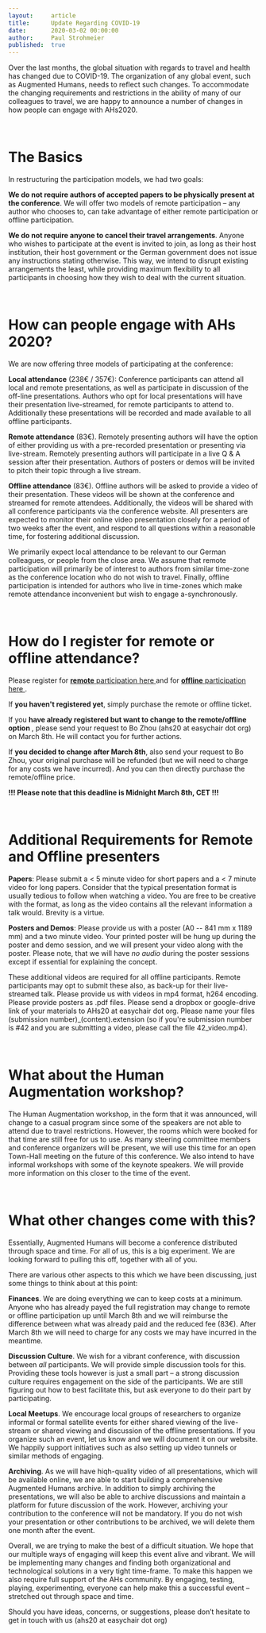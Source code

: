 ```yaml
---
layout:     article
title:      Update Regarding COVID-19
date:       2020-03-02 00:00:00
author:     Paul Strohmeier
published:  true
---
```






Over the last months, the global situation with regards to travel and health has changed due to COVID-19. The organization of any global event, such as Augmented Humans, needs to reflect such changes. To accommodate the changing requirements and restrictions in the ability of many of our colleagues to travel, we are happy to announce a number of changes in how people can engage with AHs2020.

<br>

The Basics
============
In restructuring the participation models, we had two goals:

<b>We do not require authors of accepted papers to be physically present at the conference</b>. We will offer two models of remote participation – any author who chooses to, can take advantage of either remote participation or offline participation.

<b>We do not require anyone to cancel their travel arrangements</b>. Anyone who wishes to participate at the event is invited to join, as long as their host institution, their host government or the German government does not issue any instructions stating otherwise.
This way, we intend to disrupt existing arrangements the least, while providing maximum flexibility to all participants in choosing how they wish to deal with the current situation.

<br>

How can people engage with AHs 2020?
============
We are now offering three models of participating at the conference: 
    
<b>Local attendance</b> (238€ / 357€): Conference participants can attend all local and remote presentations, as well as participate in discussion of the off-line presentations. Authors who opt for local presentations will have their presentation live-streamed, for remote participants to attend to. Additionally these presentations will be recorded and made available to all offline participants. 

<b>Remote attendance</b> (83€). Remotely presenting authors will have the option of either providing us with a pre-recorded presentation or presenting via live-stream. Remotely presenting authors will participate in a live Q & A session after their presentation. Authors of posters or demos will be invited to pitch their topic through a live stream. 

<b>Offline attendance</b> (83€). Offline authors will be asked to provide a video of their presentation. These videos will be shown at the conference and streamed for remote attendees. Additionally, the videos will be shared with all conference participants via the conference website. 
All presenters are expected to monitor their online video presentation closely for a period of two weeks after the event, and respond to all questions within a reasonable time, for fostering additional discussion. 

We primarily expect local attendance to be relevant to our German colleagues, or people from the close area. We assume that remote participation will primarily be of interest to authors from similar time-zone as the conference location who do not wish to travel. Finally, offline participation is intended for authors who live in time-zones which make remote attendance inconvenient but wish to engage a-synchronously.

<br>

How do I register for remote or offline attendance?
============

Please register for <a href="https://shop.procampus.de/de/produkt/augmented-humans-2020-remote-participation/"> <b>remote</b> participation here </a> and for
<a href="https://shop.procampus.de/de/produkt/augmented-humans-2020-offline-participation/"> <b>offline</b> participation here </a>.

If <b>you haven't registered yet</b>, simply purchase the remote or offline ticket. 

If you <b>have already registered but want to change to the remote/offline option </b>, please send your request to Bo Zhou (ahs20 at easychair dot org) on March 8th. He will contact you for further actions. 

If <b>you decided to change after March 8th</b>, also send your request to Bo Zhou, your original purchase will be refunded (but we will need to charge for any costs we have incurred). And you can then directly purchase the remote/offline price.
 
<b>!!! Please note that this deadline is Midnight March 8th, CET !!!</b>

<br>

Additional Requirements for Remote and Offline presenters
============

<b>Papers</b>:
Please submit a < 5 minute video for short papers and a < 7 minute video for long papers. Consider that the typical presentation format is usually tedious to follow when watching a video. You are free to be creative with the format, as long as the video contains all the relevant information a talk would. Brevity is a virtue.

<b>Posters and Demos</b>: Please provide us with a poster (A0 -- 841 mm x 1189 mm) and a two minute video. Your printed poster will be hung up during the poster and demo session, and we will present your video along with the poster. Please note, that we will have *no audio* during the poster sessions except if essential for explaining the concept. 

These additional videos are required for all offline participants. Remote participants may opt to submit these also, as back-up for their live-streamed talk.
Please provide us with videos in mp4 format, h264 encoding. Please provide posters as .pdf files. Please send a dropbox or google-drive link of your materials to AHs20 at easychair dot org. Please name your files (submission number)_(content).extension (so if you're submission number is #42 and you are submitting a video, please call the file 42_video.mp4).



<br>

What about the Human Augmentation workshop?
============
The Human Augmentation workshop, in the form that it was announced, will change to a casual program since some of the speakers are not able to attend due to travel restrictions. However, the rooms which were booked for that time are still free for us to use. As many steering committee members and conference organizers will be present, we will use this time for an open Town-Hall meeting on the future of this conference. We also intend to have informal workshops with some of the keynote speakers. We will provide more information on this closer to the time of the event.

<br>

What other changes come with this?
============
Essentially, Augmented Humans will become a conference distributed through space and time. For all of us, this is a big experiment. We are looking forward to pulling this off, together with all of you. 

There are various other aspects to this which we have been discussing, just some things to think about at this point:

<b>Finances</b>. We are doing everything we can to keep costs at a minimum. Anyone who has already payed the full registration may change to remote or offline participation up until March 8th and we will reimburse the difference between what was already paid and the reduced fee (83€). After March 8th we will need to charge for any costs we may have incurred in the meantime.

<b>Discussion Culture</b>. We wish for a vibrant conference, with discussion between *all* participants. We will provide simple discussion tools for this. Providing these tools however is just a small part – a strong discussion culture requires engagement on the side of the participants. We are still figuring out how to best facilitate this, but ask everyone to do their part by participating.

<b>Local Meetups</b>. We encourage local groups of researchers to organize informal or formal satellite events for either shared viewing of the live-stream or shared viewing and discussion of the offline presentations. If you organize such an event, let us know and we will document it on our website. We happily support initiatives such as also setting up video tunnels or similar methods of engaging.

<b>Archiving</b>. As we will have hiqh-quality video of all presentations, which will be available online, we are able to start building a comprehensive Augmented Humans archive. In addition to simply archiving the presentations, we will also be able to archive discussions and maintain a platform for future discussion of the work. However, archiving your contribution to the conference will not be mandatory. If you do not wish your presentation or other contributions to be archived, we will delete them one month after the event.      

Overall, we are trying to make the best of a difficult situation. We hope that our multiple ways of engaging will keep this event alive and vibrant. We will be implementing many changes and finding both organizational and technological solutions in a very tight time-frame. To make this happen we also require full support of the AHs community. By engaging, testing, playing, experimenting, everyone can help make this a successful event – stretched out through space and time.

Should you have ideas, concerns, or suggestions, please don’t hesitate to get in touch with us (ahs20 at easychair dot org)